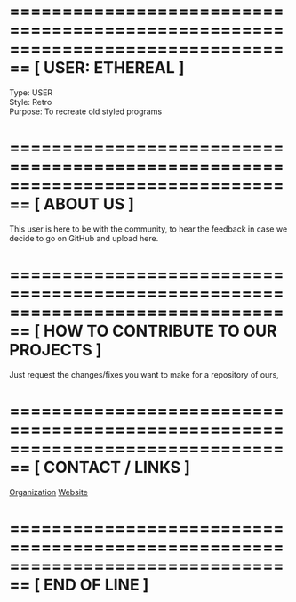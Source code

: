 ================================================================================
[ USER: ETHEREAL ]
================================================================================

Type:         USER  
Style:        Retro  
Purpose:      To recreate old styled programs 

================================================================================
[ ABOUT US ]
================================================================================

This user is here to be with the community, to hear the feedback in case we
decide to go on GitHub and upload here.

================================================================================
[ HOW TO CONTRIBUTE TO OUR PROJECTS ]
================================================================================

Just request the changes/fixes you want to make for a repository of ours,

================================================================================
[ CONTACT / LINKS ]
================================================================================

[Organization](https://github.com/Ethereal-Organization)
[Website](https://ethereal.onthewifi.com)

================================================================================
[ END OF LINE ]
================================================================================
